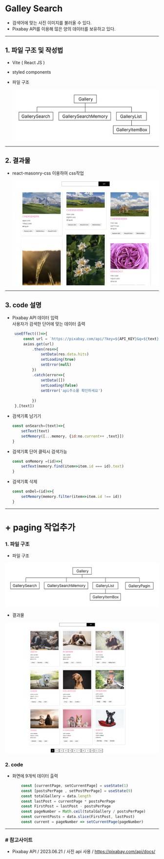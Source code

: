 # Galley Search
- 검색어에 맞는 사진 이미지를 불러올 수 있다.
- Pixabay API를 이용해 많은 양의 데이터를 보유하고 있다.
---
## 1. 파일 구조 및 작성법
- Vite ( React JS )
- styled components
- 파일 구조
  
    <img src="./md_images/file_Frame1.jpg">
---
## 2. 결과물
- react-masonry-css 이용하여 css작업
  
    <img src="./md_images/gallery_output.gif">
---
## 3. code 설명
-  Pixabay API 데이터 입력
    <br> 사용자가 검색한 단어에 맞는 데이터 출력
   ```js
    useEffect(()=>{
        const url = `https://pixabay.com/api/?key=${API_KEY}&q=${text}&image_type=photo`
        axios.get(url)
            .then(res=>{
                setData(res.data.hits)
                setLoading(true)
                setError(null)
            })
            .catch(error=>{
                setData([])
                setLoading(false)
                setError('api주소를 확인하세요')

            })
    },[text])
   ```
- 검색기록 남기기
    ```js
    const onSearch=(text)=>{
        setText(text)
        setMemory([...memory, {id:no.current++ ,text}])
    }
    ```
- 검색기록 단어 클릭시 검색가능
    ```js
    const onMemory =(id)=>{
        setText(memory.find(item=>item.id === id).text)
    }
    ```
- 검색기록 삭제
    ```js
    const onDel=(id)=>{
        setMemory(memory.filter(item=>item.id !== id))
    }
    ```
---
# + paging 작업추가
### 1. 파일 구조
- 파일 구조
<img src="./md_images/file_Frame2.jpg">

- 결과물
<img src="./md_images/output.png">


### 2. code
-  화면에 9개씩 데이터 출력
    ```js
        const [currentPage, setCurrentPage] = useState(1)
        const [postsPerPage , setPostPerPage] = useState(9)
        const totalGallery = data.length
        const lastPost = currentPage * postsPerPage
        const FirstPost = lastPost - postsPerPage
        const pageNumber = Math.ceil(totalGallery / postsPerPage)
        const currentPosts = data.slice(FirstPost, lastPost)
        const current = pageNumber => setCurrentPage(pageNumber)
    ```
---
### # 참고사이트
- Pixabay API / 2023.06.21 / 사진 api 사용 / https://pixabay.com/api/docs/